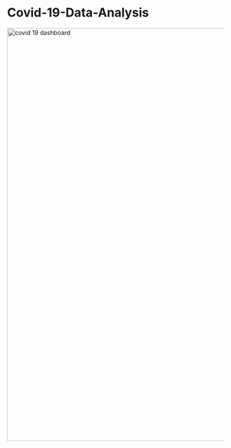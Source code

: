 # Covid-19-Data-Analysis
<img width="960" alt="covid 19 dashboard" src="https://github.com/Vaibhav-Dhar/Covid-19-Analysis/assets/73923750/539f2cbb-0dde-4825-9ad9-e2fd2beb9eb9">
